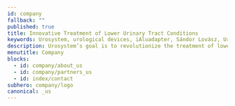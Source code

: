 ```yaml
---
id: company
fallback: ""
published: true
title: Innovative Treatment of Lower Urinary Tract Conditions
keywords: Urosystem, urological devices, iAluadapter, Sándor Lovász, UroDapter, urinary tract infection
description: Urosystem’s goal is to revolutionize the treatment of lower urinary tract diseases, focusing on interstitial cystitis/bladder pain syndrome.
menutitle: Company
blocks:
  - id: company/about_us
  - id: company/partners_us
  - id: index/contact
subhero: company/logo
canonical: _us
---
```

